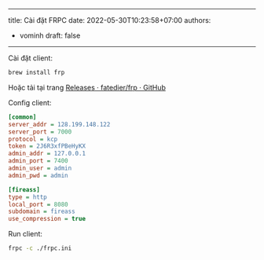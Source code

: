 
---
title: Cài đặt FRPC
date: 2022-05-30T10:23:58+07:00
authors:
  - vominh
draft: false
---

Cài đặt client:

```bash
brew install frp
```

Hoặc tải tại trang [Releases · fatedier/frp · GitHub](https://github.com/fatedier/frp/releases)

Config client:

```ini
[common]
server_addr = 128.199.148.122
server_port = 7000
protocol = kcp
token = 2J6R3xfPBeHyKX
admin_addr = 127.0.0.1
admin_port = 7400
admin_user = admin
admin_pwd = admin

[fireass]
type = http
local_port = 8080
subdomain = fireass
use_compression = true
```

Run client:

```bash
frpc -c ./frpc.ini
```
